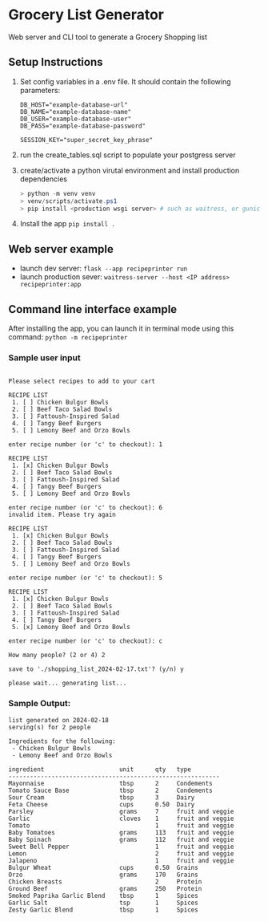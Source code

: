 # Grocery List Generator

Web server and CLI tool to generate a Grocery Shopping list

## Setup Instructions

1. Set config variables in a .env file. It should contain the following parameters:
    ```
    DB_HOST="example-database-url"
    DB_NAME="example-database-name"
    DB_USER="example-database-user"
    DB_PASS="example-database-password"

    SESSION_KEY="super_secret_key_phrase"
    ```

2. run the create_tables.sql script to populate your postgress server
3. create/activate a python virutal environment and install production dependencies 

    ```ps1
    > python -m venv venv
    > venv/scripts/activate.ps1
    > pip install <production wsgi server> # such as waitress, or gunicorn
    ```

4. Install the app `pip install .`


## Web server example

- launch dev server: `flask --app recipeprinter run`
- launch production sever: `waitress-server --host <IP address> recipeprinter:app`


## Command line interface example

After installing the app, you can launch it in terminal mode using this command: `python -m recipeprinter`


### Sample user input

```

Please select recipes to add to your cart

RECIPE LIST
 1. [ ] Chicken Bulgur Bowls
 2. [ ] Beef Taco Salad Bowls
 3. [ ] Fattoush-Inspired Salad
 4. [ ] Tangy Beef Burgers
 5. [ ] Lemony Beef and Orzo Bowls

enter recipe number (or 'c' to checkout): 1

RECIPE LIST
 1. [x] Chicken Bulgur Bowls
 2. [ ] Beef Taco Salad Bowls
 3. [ ] Fattoush-Inspired Salad
 4. [ ] Tangy Beef Burgers
 5. [ ] Lemony Beef and Orzo Bowls

enter recipe number (or 'c' to checkout): 6
invalid item. Please try again

RECIPE LIST
 1. [x] Chicken Bulgur Bowls
 2. [ ] Beef Taco Salad Bowls
 3. [ ] Fattoush-Inspired Salad
 4. [ ] Tangy Beef Burgers
 5. [ ] Lemony Beef and Orzo Bowls

enter recipe number (or 'c' to checkout): 5

RECIPE LIST
 1. [x] Chicken Bulgur Bowls
 2. [ ] Beef Taco Salad Bowls
 3. [ ] Fattoush-Inspired Salad
 4. [ ] Tangy Beef Burgers
 5. [x] Lemony Beef and Orzo Bowls

enter recipe number (or 'c' to checkout): c

How many people? (2 or 4) 2

save to './shopping_list_2024-02-17.txt'? (y/n) y

please wait... generating list...
```

### Sample Output:

```
list generated on 2024-02-18
serving(s) for 2 people

Ingredients for the following:
 - Chicken Bulgur Bowls
 - Lemony Beef and Orzo Bowls

ingredient                     unit      qty   type
-----------------------------------------------------------
Mayonnaise                     tbsp      2     Condements
Tomato Sauce Base              tbsp      2     Condements
Sour Cream                     tbsp      3     Dairy     
Feta Cheese                    cups      0.50  Dairy     
Parsley                        grams     7     fruit and veggie
Garlic                         cloves    1     fruit and veggie
Tomato                                   1     fruit and veggie
Baby Tomatoes                  grams     113   fruit and veggie
Baby Spinach                   grams     112   fruit and veggie
Sweet Bell Pepper                        1     fruit and veggie
Lemon                                    2     fruit and veggie
Jalapeno                                 1     fruit and veggie
Bulgur Wheat                   cups      0.50  Grains    
Orzo                           grams     170   Grains    
Chicken Breasts                          2     Protein   
Ground Beef                    grams     250   Protein   
Smoked Paprika Garlic Blend    tbsp      1     Spices    
Garlic Salt                    tsp       1     Spices    
Zesty Garlic Blend             tbsp      1     Spices    

```
